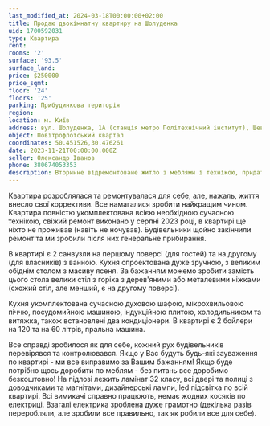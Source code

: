 ```yaml
---
last_modified_at: 2024-03-18T00:00:00+02:00
title: Продаю двокімнатну квартиру на Шолуденка
uid: 1700592031
type: Квартира
rent:
rooms: '2'
surface: '93.5'
surface_land:
price: $250000
price_sqmt:
floor: '24'
floors: '25'
parking: Прибудинкова територія
region:
location: м. Київ
address: вул. Шолуденка, 1А (станція метро Політехнічний інститут), Шевченківський район
object: Повітрофлотський квартал
coordinates: 50.451526,30.476261
date: 2023-11-21T00:00:00.000Z
seller: Олександр Іванов
phone: 380674053353
description: Вторинне відремонтоване житло з меблями і технікою, придатне і готове для проживання
---
```


Квартира розроблялася та ремонтувалася для себе, але, нажаль, життя внесло свої коррективи. Все намагалися зробити найкращим чином. Квартира повністю укомплектована всією необхідною сучасною технікою, свіжий ремонт виконано у серпні 2023 році, в квартирі ще ніхто не проживав (навіть не ночував). Будівельники щойно закінчили ремонт та ми зробили після них генеральне прибирання.

В квартирі є 2 санвузли на першому поверсі (для гостей) та на другому (для власників) з ванною. Кухня спроектована дуже зручною, з великим обіднім столом з масиву ясеня. За бажанням можемо зробити замість цього стола велики стіл з горіха з дерев'яними або металевими ніжками (схожий стіл, але менший, є на другому поверсі).

Кухня укомплектована сучасною духовою шафою, мікрохвильовою піччю, посудомийною машиною, індукційною плитою, холодильником та витяжка, також встановлені два кондиціонери. В квартирі є 2 бойлери на 120 та на 60 літрів, пральна машина.

Все справді зробилося як для себе, кожний рух будівельників перевірявся та контролювався. Якщо у Вас будуть будь-які зауваження по квартирі - ми все виправимо за Вашим бажанням! Якщо буде потрібно щось доробити по меблям - без питань все доробимо безкоштовно!
На підлозі лежить ламінат 32 класу, всі двері та полиці з доводчиками та магнітами, дизайнерські лампи, led підсвітка по всій квартирі. Всі вимикачі справно працюють, немає жодних косяків по електриці. Взагалі електрика зроблена дуже грамотно (декілька разів переробляли, але зробили все правильно, так як робили все для себе).
